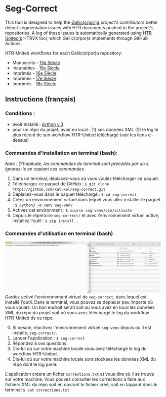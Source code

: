# Seg-Correct

This tool is designed to help the [Gallic(orpor)a](https://github.com/Gallicorpora) project's contributors better detect segmentation issues with HTR documents pushed to the project's repositories. A log of these issues is automatically generated using [HTR United's](https://htr-united.github.io/) HTRVX tool, which Gallic(orpor)a implements through GitHub Actions.

HTR-United workflows for each Gallic(orpor)a repository:
- Manuscrits - [15e Siècle](https://github.com/Gallicorpora/HTR-MSS-15e-Siecle/actions/workflows/htr-united.yml)
- Incunables - [15e Siècle](https://github.com/Gallicorpora/HTR-incunable-15e-siecle/actions/workflows/htr-united.yml)
- Imprimés - [16e Siècle](https://github.com/Gallicorpora/HTR-imprime-16e-siecle/actions/workflows/htr-united.yml)
- Imprimés - [17e Siècle](https://github.com/Gallicorpora/HTR-imprime-17e-siecle/actions/workflows/htr-united.yml)
- Imprimés - [18e Siècle](https://github.com/Gallicorpora/HTR-imprime-18e-siecle/actions/workflows/htr-united.yml)

## Instructions (français)
### Conditions :
- avoir installé : [python v.3](https://www.python.org/downloads/)
- pour un répo du projet, avoir en local : (1) ses données XML (2) le log le plus récent de son workflow HTR-United téléchargé (voir les liens ci-dessus)


### Commandes d'installation en terminal (bash):
_Note : D'habitude, les commandes de terminal sont précédés par un `$`. Ignorez-le en copiant ces commandes._
1. Dans un terminal, déplacez-vous où vous voulez télécharger ce paquet.
2. Téléchargez ce paquet de GitHub : `$ git clone https://github.com/kat-kel/seg-correct.git`
3. Déplacez-vous dans le paquet téléchargé : `$ cd seg-correct`
4. Créez un environnement virtuel dans lequel vous allez installer le paquet : `$ python3 -m venv seg-venv`
5. Activez cet environment : `$ source seg-venv/bin/activate`
6. Depuis le répertoire `seg-correct/` et avec l'environnement virtuel activé, installez l'outil : `$ pip install .`

### Commandes d'utilisation en terminal (bash)
![demo](https://github.com/kat-kel/seg-correct/blob/main/demo.gif)
Gardez activé l'environnement virtuel de `seg-correct`, dans lequel est installé l'outil. Dans le terminal, vous pouvez se déplacer peu importe où vous voulez. Un bon endroit serait soit où vous avez en local les données XML du répo du projet soit où vous avez téléchargé le log du workflow HTR-United de ce répo.

0. Si besoin, réactivez l'environnement virtuel `seg-venv` depuis où il est installé, `seg-correct/`.
1. Lancer l'application : `$ seg-correct`
2. Répondez à ces questions.
3. Dis-lui où sur votre machine locale vous avez téléchargé le log du workflow HTR-United.
4. Dis-lui où sur votre machine locale sont stockées les données XML du répo dont le log parle.

L'application créera un ficher `corrections.txt` et vous dire où il se trouve sur votre machine. Vous pouvez consulter les corrections à faire aux fichiers XML du répo soit en ouvrant le fichier créé, soit en tappant dans le terminal `$ cat corrections.txt`
